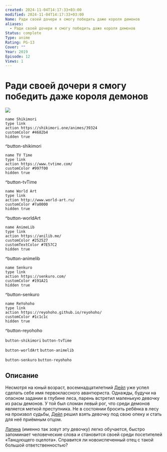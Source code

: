 ```yaml
---
created: 2024-11-04T14:17:33+03:00
modified: 2024-11-04T14:17:33+03:00
Name: Ради своей дочери я смогу победить даже короля демонов
aliases:
  - Ради своей дочери я смогу победить даже короля демонов
Status: complete
Type: anime
Rating: PG-13
Cover: ""
Year: 2019
Episode: 12
Views: 1
---
```


# Ради своей дочери я смогу победить даже короля демонов

![](https://nyaa.shikimori.one/uploads/poster/animes/39324/58edcb564a9333b11c05f077158a599d.jpeg)

```button
name Shikimori
type link
action https://shikimori.one/animes/39324
customColor #4682b4
hidden true
```
^button-shikimori

```button
name TV Time
type link
action https://www.tvtime.com/
customColor #997f00
hidden true
```
^button-tvTime

```button
name World Art
type link
action http://www.world-art.ru/
customColor #7a0000
hidden true
```
^button-worldArt

```button
name AnimeLib
type link
action https://anilib.me/
customColor #252527
customTextColor #7E57C2
hidden true
```
^button-animelib

```button
name Senkuro
type link
action https://senkuro.com/
customColor #191A21
hidden true
```
^button-senkuro

```button
name ReYohoho
type link
action https://reyohoho.github.io/reyohoho/
customColor #1c1c1c
hidden true
```
^button-reyohoho

`button-shikimori` `button-tvTime`

`button-worldArt` `button-animelib`

`button-senkuro` `button-reyohoho`

## Описание

Несмотря на юный возраст, восемнадцатилетний [Дейл](https://shikimori.one/characters/151530-dale)  уже успел сделать себе имя первоклассного авантюриста. Однажды, будучи на опасном задании в глубине леса, парень встретил маленькую девочку из расы демонов. У той был сломан левый рог, что среди демонов является меткой преступника. Не в состоянии бросить ребёнка в лесу на произвол судьбы, [Дейл](https://shikimori.one/characters/151530-dale) решил взять девочку под свою опеку и стать для неё приёмным отцом.

[Латина](https://shikimori.one/characters/144250-latina) (именно так зовут эту девочку) легко обучается, быстро запоминает человеческие слова и становится своей среди посетителей «Танцующего оцелота». Справится ли новоиспеченный отец с такой большой ответственностью?
